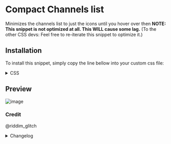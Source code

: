 # Compact Channels list
Minimizes the channels list to just the icons until you hover over then
**NOTE: This snippet is not optimized at all. This WILL cause some lag.**
(To the other CSS devs: Feel free to re-iterate this snippet to optimize it.)

## Installation
To install this snippet, simply copy the line bellow into your custom css file:
<details>
<summary>CSS</summary>

```css
/*Small channel list*/
.sidebar_ded4b5 {
    transition: 0.3s ease-in-out;
    width: 55px;
  }
  .sidebar_ded4b5:has(.privateChannelsHeaderContainer_ddcec6){
    width: 65px;
  }
  .sidebar_ded4b5:has(.privateChannelsHeaderContainer_ddcec6) .privateChannelsHeaderContainer_ddcec6{
    opacity: 0;
    margin-top: -40px;
  }
  .sidebar_ded4b5:has(.privateChannelsHeaderContainer_ddcec6):not(:hover) .favoriteIcon_b001ac{
    display: none;
  }
  .sidebar_ded4b5 .activityPanel__22355 .actions__9256d{
    opacity: 0;
  }
  .sidebar_ded4b5 .activityPanel__22355 .gameIcon__90c32,
  .sidebar_ded4b5 .container_ca50b9 .avatar_f8541f{
    scale: 1.3;
    margin-left: 3px;
  }
  .sidebar_ded4b5:has(.privateChannelsHeaderContainer_ddcec6) .activityPanel__22355 .gameIcon__90c32,
  .sidebar_ded4b5:has(.privateChannelsHeaderContainer_ddcec6) .container_ca50b9 .avatar_f8541f{
    scale: 1.3;
    margin-left: 8px;
  }
  .sidebar_ded4b5 *{
    transition: ease-in-out 0.3s;
  }
  .sidebar_ded4b5 .scroller_f0f183{
    transition: 0.3s ease-in-out;
    margin-top: -100px;
  }
  .sidebar_ded4b5 .containerDefault__23a29 {
    transition: 0.3s ease-in-out;
    opacity: 0;
    margin-top: -40px;
  }
  .sidebar_ded4b5 .container__4f639{
    transition: 0.3s ease-in-out;
    height: 0;
    opacity: 0;
    margin-top: -25px;
  }
  .sidebar_ded4b5 .animatedContainer__341f6 {
    transition: 0.3s ease-in-out;
    opacity: 0!important;
  }
  .sidebar_ded4b5:not(:hover) .headerContent_ee8727 {
    margin-left: 5px
  }
  .sidebar_ded4b5:not(:hover) .header__104ca .headerChildren__7cd0b{
    display: none;
  } 
  .sidebar_ded4b5:not(:hover) .dots_a97068 {
    display: none;
  }
  .sidebar_ded4b5:not(:hover) .containerDefault__3187b .iconContainer__3f9b0 {
    margin-left: 0px
  }
  .sidebar_ded4b5:not(:hover) .containerDefault__3187b {
    margin-left: 5px;
    margin-right: 5px;
  }
  .sidebar_ded4b5:not(:hover) .header__104ca{
    background-color: var(--background-secondary);
    border-bottom: 1px solid var(--background-tertiary);
  }
  .sidebar_ded4b5:not(:hover) .name__8d1ec, .sidebar_ded4b5:not(:hover) .nameTag__0e320 {
    opacity: 0;
  }
  .sidebar_ded4b5 .voiceUser__0470a {
    margin-left: -30px;
  }
  .sidebar_ded4b5 .containerDefault__3187b:has(.statusDiv_a4cf67) .linkBottom_bac113{
    opacity: 0;
    margin-top: -15px;
  }
  .sidebar_ded4b5:not(:hover) .container_d667ff .actionButtons_b58cbb, .sidebar_ded4b5:not(:hover) .container_d667ff .button__4f306 {
    width: 0;
    height: 0;
    opacity: 0;
  }
  .sidebar_ded4b5:not(:hover) .container_d667ff [href^="/channels/"]{
    display: none;
  }
  .sidebar_ded4b5:not(:hover) .container_d667ff .ping__47992{
    scale: 1.3;
    margin-top: 2px;
    margin-left: 13px;
  }
  .sidebar_ded4b5:not(:hover) .channelInfo_b7ab2e, .sidebar_ded4b5:not(:hover) .children_a486f8{
    display: none;
  }
  .sidebar_ded4b5 .iconContainer__3f9b0{
    transition: 0.3s ease-in-out;
    margin-right: -2px;
  }
  .sidebar_ded4b5:hover .iconContainer__3f9b0{
    margin-right: 5px;
  }
  .sidebar_ded4b5:hover .scroller_f0f183{
    margin-top: 0px;
  }
  .sidebar_ded4b5:hover .animatedContainer__341f6 {
    opacity: 1!important;
  }
   .sidebar_ded4b5:hover .containerDefault__23a29 {
    height: unset!important;
    opacity: unset!important;
    margin-top: unset;
  }
  .sidebar_ded4b5:hover .container__4f639{
    height: unset;
    opacity: 1;
    margin-top: 0;
  }
  .sidebar_ded4b5:hover .voiceUser__0470a {
    margin-left: 0;
  }
  .sidebar_ded4b5:hover .containerDefault__3187b:has(.statusDiv_a4cf67) .linkBottom_bac113{
    opacity: 1;
    margin-top: unset;
  }
  .sidebar_ded4b5:hover .activityPanel__22355 .actions__9256d{
    opacity: 1;
  }
  .sidebar_ded4b5:hover .activityPanel__22355 .gameIcon__90c32,
  .sidebar_ded4b5:hover .container_ca50b9 .avatar_f8541f{
    scale: unset;
    margin-left: unset;
  }
  .sidebar_ded4b5:hover{
    width: 250px!important;
  }

/* Settings Icon Hotfix!!!*/
.sidebar_ded4b5:not(:hover) .container_ca50b9 .flex_f5fbb7 {display: none}
```

</details>

## Preview
![image](https://Riddim-GLiTCH.hacked-your.tech/content/cdn/gexyALBsdjSG.gif)


### Credit
@riddim_glitch

<details>
<summary>Changelog</summary>

## 1.0.0

- Initial release

## 1.1.0

- Updated snippet to account for previously missed inconsistencies and fixed a lot of issues. This snippet increased in size drastically from this (57 > 137 lines of CSS!)
- Snippet will now only be available through Github, as it exceeds the text limit for Discord Messages, Even with Nitro.

## 1.1.1 Hotfix

- Fixed an issue where the user area buttons would appear over the avatar by removing the buttons until sidebar is hovered.


</details>
